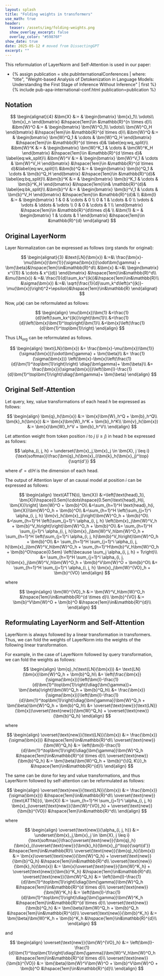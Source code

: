 ```yaml
---
layout: splash
title: "Folding weights in transformers"
use_math: true
header:
  teaser: /assets/img/folding-weights.png
  show_overlay_excerpt: false
  overlay_color: "#59876F"
show_date: true
date: 2025-05-12 # moved from DissectingGPT
excerpt: ""
---
```


This reformulation of LayerNorm and Self-Attention is used in our paper:
<div>
  <ul>
    <li>
      {% assign publication = site.pubInternationalConferences | where: "title", "Weight-based Analysis of Detokenization in Language Models: Understanding the First Stage of Inference Without Inference" | first %}
      {% include pub-apa-international-conf.html  publication=publication %}
    </li>
  </ul>
</div>


## Notation

$$
\begin{alignat}{4}
    &\bm{X} &:= &
    \begin{bmatrix}
        \bm{x}_1\\
        \vdots\\
        \bm{x}_n
    \end{bmatrix}
    &\hspace{1em}\in &\mathbb{R}^{n \times d}\\
    &\bm{W}^O &:= &
    \begin{bmatrix}
        \bm{W}^O_1\\
        \vdots\\
        \bm{W}^O_H
    \end{bmatrix}
    &\hspace{1em}\in &\mathbb{R}^{d \times d}\\
    &\bm{W}^Q &:= &
    \begin{bmatrix}
        \bm{W}^Q_1 & \cdots & \bm{W}^Q_H
    \end{bmatrix}
    &\hspace{1em}\in &\mathbb{R}^{d \times d}& \label{eq:wq_split}\\
    &\bm{W}^K &:= &
    \begin{bmatrix}
        \bm{W}^K_1 & \cdots & \bm{W}^K_H
    \end{bmatrix}
    &\hspace{1em}\in &\mathbb{R}^{d \times d}& \label{eq:wk_split}\\
    &\bm{W}^V &:= &
    \begin{bmatrix}
        \bm{W}^V_1 & \cdots & \bm{W}^V_H
    \end{bmatrix}
    &\hspace{1em}\in &\mathbb{R}^{d \times d}&\label{eq:wv_split}\\
    &\bm{b}^Q &:= &
    \begin{bmatrix}
        \bm{b}^Q_1 & \cdots & \bm{b}^Q_H
    \end{bmatrix}
    &\hspace{1em}\in &\mathbb{R}^{d}& \label{eq:bq_split}\\
    &\bm{b}^K &:= &
    \begin{bmatrix}
        \bm{b}^K_1 & \cdots & \bm{b}^K_H
    \end{bmatrix}
    &\hspace{1em}\in& \mathbb{R}^{d}& \label{eq:bk_split}\\
    &\bm{b}^V &:= &
    \begin{bmatrix}
        \bm{b}^V_1 & \cdots & \bm{b}^V_H
    \end{bmatrix}
    &\hspace{1em}\in &\mathbb{R}^{d}& \\
    &\bm{I} &:= &
    \begin{bmatrix}
        1 & 0 & \cdots & 0 \\
        0 & 1 & \cdots & 0 \\
        \vdots & \vdots & \ddots & \vdots \\
        0 & 0 & \cdots & 1 \\
    \end{bmatrix}
    &\hspace{1em}\in &\mathbb{R}^{d\times d}& \\
    &\bm{1} &:= &
    \begin{bmatrix}
        1 & \cdots & 1
    \end{bmatrix}
    &\hspace{1em}\in &\mathbb{R}^{d}
\end{alignat}
$$

## Original LayerNorm

Layer Normalization can be expressed as follows (org stands for original):

$$
\begin{alignat}{3}
    &\text{LN}(\bm{x}) &:=&\ \frac{\bm{x}-\mu(\bm{x})\bm{1}}{\sigma(\bm{x})}\odot\bm{\gamma} + \bm{\beta}&\hspace{1em}\in&\mathbb{R}^d\\
    &\bm{x} &:=&\ 
    \begin{bmatrix}
        x^{(1)} & \cdots & x^{(d)}
    \end{bmatrix}
    &\hspace{1em}\in&\mathbb{R}^d\\
    &\mu(\bm{x}) &:=&\ \frac{1}{d}\sum_kx^{(k)}&\hspace{1em}\in&\mathbb{R}\\
    &\sigma(\bm{x}) &:=&\ \sqrt{\frac{1}{d}\sum_k^d\left(x^{(k)}-\mu(\bm{x})\right)^2+\epsilon}&\hspace{1em}\in&\mathbb{R}
\end{alignat}
$$


Now, $\mu(\bm{x})$ can be reformulated as follows:

$$
\begin{align}
    \mu(\bm{x})\bm{1}
    &=\frac{1}{d}\left(\sum_kx^{(k)}\right)\bm{1}\\
    &=\frac{1}{d}\left(\bm{x}\bm{1}^\top\right)\bm{1}\\
    &=\bm{x}\left(\frac{1}{d}\bm{1}^\top\bm{1}\right)
\end{align}
$$

Thus $\text{LN}_{\text{org}}$ can be reformulated as follows.

$$
\begin{align}
    \text{LN}(\bm{x}) 
    &= \frac{\bm{x}-\mu(\bm{x})\bm{1}}{\sigma(\bm{x})}\odot\bm{\gamma} + \bm{\beta}\\
    &= \frac{1}{\sigma(\bm{x})} \left(\bm{x}-\bm{x}\left(\frac{1}{d}\bm{1}^\top\bm{1}\right)\right) \diag{\bm\gamma}+ \bm{\beta}\\
    &= \frac{\bm{x}}{\sigma(\bm{x})}\left(\bm{I}-\frac{1}{d}\bm{1}^\top\bm{1}\right)\diag{\bm\gamma}+ \bm{\beta}
\end{align}
$$

## Original Self-Attention

Let query, key, value transformations of each head $h$ be expressed as follows:

$$
\begin{align}
    \bm{q}_h(\bm{x}) &:= \bm{x}\bm{W}_h^Q + \bm{b}_h^Q\\
    \bm{k}_h(\bm{x}) &:= \bm{x}\bm{W}_h^K + \bm{b}_h^K\\
    \bm{v}_h(\bm{x}) &:= \bm{x}\bm{W}_h^V + \bm{b}_h^V\\
\end{align}
$$

Let attention weight from token position $i$ to $j$  ($i \ge j$) in head $h$ be expressed as follows:

$$
\alpha_{i, j, h} = \underset{\bm{x}_j,\bm{x}_j \in \bm{X}, j \leq i}{\text{softmax}}\frac{\bm{q}_h(\bm{x}_i)\bm{k}_h(\bm{x}_j)^\top}{\sqrt{d'}}
$$

where $d' = d/H$ is the dimension of each head.


The output of Attention layer of an causal model at position $i$ can be expressed as follows:

$$
\begin{align}
    \text{ATTN}(i, \bm{X})
        &:=\left[\text{head}_1(i, \bm{X})\hspace{0.5em}\cdots\hspace{0.5em}\text{head}_H(i, \bm{X})\right]
            \bm{W}^O + \bm{b}^O\\
        &=\sum_{h=1}^H \text{head}_h(i, \bm{X})\bm{W}^O_h + \bm{b}^O\\
        &=\sum_{h=1}^H \left(\sum_{j=1}^i \alpha_{i, j, h} \bm{v}_h(\bm{x}_j)\right)\bm{W}^O_h + \bm{b}^O\\
        &=\sum_{h=1}^H \left(\sum_{j=1}^i \alpha_{i, j, h} \left(\bm{x}_j\bm{W}^V_h + \bm{b}^V_h\right)\right)\bm{W}^O_h + \bm{b}^O\\
        &= \sum_{h=1}^H \sum_{j=1}^i \alpha_{i, j, h}\bm{x}_j\bm{W}^V_h\bm{W}^O_h + \sum_{h=1}^H \left(\sum_{j=1}^i \alpha_{i, j, h}\bm{b}^V_h\right)\bm{W}^O_h + \bm{b}^O\\
        &= \sum_{h=1}^H \sum_{j=1}^i \alpha_{i, j, h}\bm{x}_j\bm{W}^V_h\bm{W}^O_h + \sum_{h=1}^H\bm{b}^V_h\bm{W}^O_h + \bm{b}^O\hspace{0.5em} \left(\because \sum_j \alpha_{i, j, h} = 1\right)\\
        &= \sum_{h=1}^H \sum_{j=1}^i \alpha_{i, j, h}\bm{x}_j\bm{W}^V_h\bm{W}^O_h + \bm{b}^V\bm{W}^O + \bm{b}^O\\
        &= \sum_{h=1}^H \sum_{j=1}^i \alpha_{i, j, h} \bm{x}_j\bm{W}^{VO}_h + \bm{b}^{VO}
\end{align}
$$

where   

$$
\begin{align}
    \bm{W}^{VO}_h &:= \bm{W}^V_h\bm{W}^O_h &\hspace{1em}\in&\mathbb{R}^{d \times d}\\
    \bm{b}^{VO} &:= \bm{b}^V\bm{W}^O + \bm{b}^O &\hspace{1em}\in&\mathbb{R}^{d}\\
\end{align}
$$

## Reformulating LayerNorm and Self-Attention

LayerNorm is always followed by a linear transformation in transformers.
Thus, we can fold the weights of LayerNorm into the weights of the following linear transformation.

For example, in the case of LayerNorm followed by query transformation, we can fold the weights as follows:

$$
\begin{align}
    \bm{q}_h(\text{LN}(\bm{x}))
        &= \text{LN}(\bm{x})\bm{W}^Q_h + \bm{b}^Q_h\\
        &= \left(\frac{\bm{x}}{\sigma(\bm{x})}\left(\bm{I}-\frac{1}{d}\bm{1}^\top\bm{1}\right)\diag{\bm{\gamma}}+ \bm{\beta}\right)\bm{W}^Q_h + \bm{b}^Q_h\\
        &= \frac{\bm{x}}{\sigma(\bm{x})}\left(\bm{I}-\frac{1}{d}\bm{1}^\top\bm{1}\right)\diag{\bm{\gamma}}\bm{W}^Q_h + \bm{\beta}\bm{W}^Q_h + \bm{b}^Q_h\\
        &= \overset{\text{new}}{\text{LN}}(\bm{x})\overset{\text{new}}{\bm{W}^Q_h} + \overset{\text{new}}{\bm{b}^Q_h}
\end{align}
$$

where

$$
\begin{align}
    \overset{\text{new}}{\text{LN}}(\bm{x}) &:= \frac{\bm{x}}{\sigma(\bm{x})} &\hspace{1em}\in&\mathbb{R}^d\\
    \overset{\text{new}}{\bm{W}^Q_h} &:= \left(\bm{I}-\frac{1}{d}\bm{1}^\top\bm{1}\right)\diag{\bm{\gamma}}\bm{W}^Q_h &\hspace{1em}\in&\mathbb{R}^{d \times d}\\
    \overset{\text{new}}{\bm{b}^Q_h} &:= \bm{\beta}\bm{W}^Q_h + \bm{b}^{\{Q, K\}}_h &\hspace{1em}\in&\mathbb{R}^{d}\\
\end{align}
$$

The same can be done for key and value transformations, and thus LayerNorm followed by self-attention can be reformulated as follows:

$$
\begin{align}
    \overset{\text{new}}{\text{LN}}(\bm{x}) &:= \frac{\bm{x}}{\sigma(\bm{x})} &\hspace{1em}\in&\mathbb{R}^d\\
    \overset{\text{new}}{\text{ATTN}}(i, \bm{X})
        &:= \sum_{h=1}^H \sum_{j=1}^i \alpha_{i, j, h} \bm{x}_j\overset{\text{new}}{\bm{W}^{VO}_h} + \overset{\text{new}}{\bm{b}^{VO}} &\hspace{1em}\in&\mathbb{R}^d\\
\end{align}
$$

where

$$
\begin{align}
    \overset{\text{new}}{\alpha_{i, j, h}} &:= \underset{\bm{x}_j,\bm{x}_j \in \bm{X}, j \leq i}{\text{softmax}}\frac{\overset{\text{new}}{\bm{q}_h}(\bm{x}_i)\overset{\text{new}}{\bm{k}_h}(\bm{x}_j)^\top}{\sqrt{d'}} &\hspace{1em}\in&\mathbb{R}\\
    \overset{\text{new}}{\bm{q}_h}(\bm{x}) &:= \bm{x}\overset{\text{new}}{\bm{W}^Q_h} + \overset{\text{new}}{\bm{b}^Q_h} &\hspace{1em}\in&\mathbb{R}^d\\
    \overset{\text{new}}{\bm{k}_h}(\bm{x}) &:= \bm{x}\overset{\text{new}}{\bm{W}^K_h} + \overset{\text{new}}{\bm{b}^K_h} &\hspace{1em}\in&\mathbb{R}^d\\
    \overset{\text{new}}{\bm{W}^Q_h} &:= \left(\bm{I}-\frac{1}{d}\bm{1}^\top\bm{1}\right)\diag{\bm{\gamma}}\bm{W}^Q_h &\hspace{1em}\in&\mathbb{R}^{d \times d}\\
    \overset{\text{new}}{\bm{W}^K_h} &:= \left(\bm{I}-\frac{1}{d}\bm{1}^\top\bm{1}\right)\diag{\bm{\gamma}}\bm{W}^K_h &\hspace{1em}\in&\mathbb{R}^{d \times d}\\
    \overset{\text{new}}{\bm{b}^Q_h} &:= \bm{\beta}\bm{W}^Q_h + \bm{b}^Q_h &\hspace{1em}\in&\mathbb{R}^{d}\\
    \overset{\text{new}}{\bm{b}^K_h} &:= \bm{\beta}\bm{W}^K_h + \bm{b}^K_h &\hspace{1em}\in&\mathbb{R}^{d}\\
\end{align}
$$

and

$$
\begin{align}
    \overset{\text{new}}{\bm{W}^{VO}_h} &:= \left(\bm{I}-\frac{1}{d}\bm{1}^\top\bm{1}\right)\diag{\bm{\gamma}}\bm{W}^V_h\bm{W}^O_h &\hspace{1em}\in&\mathbb{R}^{d \times d}\\
    \overset{\text{new}}{\bm{b}^{VO}} &:= \bm{\beta}\bm{W}^V\bm{W}^O + \bm{b}^V\bm{W}^O + \bm{b}^O &\hspace{1em}\in&\mathbb{R}^{d}\\
\end{align}
$$


